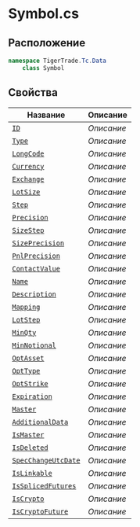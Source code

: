 
# Symbol.cs
## Расположение
```csharp
namespace TigerTrade.Tc.Data  
    class Symbol
```

## Свойства
| Название | Описание |
| --- | --- |
| [`ID`](./svoistva/ID.md) | *Описание* |
| [`Type`](./svoistva/Type.md) | *Описание* |
| [`LongCode`](./svoistva/LongCode.md) | *Описание* |
| [`Currency`](./svoistva/Currency.md) | *Описание* |
| [`Exchange`](./svoistva/Exchange.md) | *Описание* |
| [`LotSize`](./svoistva/LotSize.md) | *Описание* |
| [`Step`](./svoistva/Step.md) | *Описание* |
| [`Precision`](./svoistva/Precision.md) | *Описание* |
| [`SizeStep`](./svoistva/SizeStep.md) | *Описание* |
| [`SizePrecision`](./svoistva/SizePrecision.md) | *Описание* |
| [`PnlPrecision`](./svoistva/PnlPrecision.md) | *Описание* |
| [`ContactValue`](./svoistva/ContactValue.md) | *Описание* |
| [`Name`](./svoistva/Name.md) | *Описание* |
| [`Description`](./svoistva/Description.md) | *Описание* |
| [`Mapping`](./svoistva/Mapping.md) | *Описание* |
| [`LotStep`](./svoistva/LotStep.md) | *Описание* |
| [`MinQty`](./svoistva/MinQty.md) | *Описание* |
| [`MinNotional`](./svoistva/MinNotional.md) | *Описание* |
| [`OptAsset`](./svoistva/OptAsset.md) | *Описание* |
| [`OptType`](./svoistva/OptType.md) | *Описание* |
| [`OptStrike`](./svoistva/OptStrike.md) | *Описание* |
| [`Expiration`](./svoistva/Expiration.md) | *Описание* |
| [`Master`](./svoistva/Master.md) | *Описание* |
| [`AdditionalData`](./svoistva/AdditionalData.md) | *Описание* |
| [`IsMaster`](./svoistva/IsMaster.md) | *Описание* |
| [`IsDeleted`](./svoistva/IsDeleted.md) | *Описание* |
| [`SpecChangeUtcDate`](./svoistva/SpecChangeUtcDate.md) | *Описание* |
| [`IsLinkable`](./svoistva/IsLinkable.md) | *Описание* |
| [`IsSplicedFutures`](./svoistva/IsSplicedFutures.md) | *Описание* |
| [`IsCrypto`](./svoistva/IsCrypto.md) | *Описание* |
| [`IsCryptoFuture`](./svoistva/IsCryptoFuture.md) | *Описание* |
